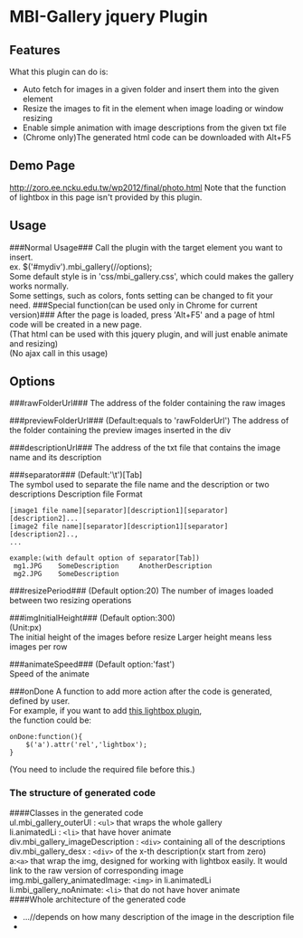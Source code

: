 # MBI-Gallery jquery Plugin
## Features

What this plugin can do is:

 * Auto fetch for images in a given folder and insert them into the given element
 * Resize the images to fit in the element when image loading or window resizing
 * Enable simple animation with image descriptions from the given txt file
 * (Chrome only)The generated html code can be downloaded with Alt+F5

## Demo Page
http://zoro.ee.ncku.edu.tw/wp2012/final/photo.html
Note that the function of lightbox in this page isn't provided by this plugin. 

## Usage
###Normal Usage###
Call the plugin with the target element you want to insert.  
		ex. 
		$('#mydiv').mbi_gallery(//options);  
Some default style is in 'css/mbi_gallery.css', which could makes the gallery works normally.  
Some settings, such as colors, fonts setting can be changed to fit your need.
###Special function(can be used only in Chrome for current version)###
After the page is loaded, press 'Alt+F5' and a page of html code will be created in a new page.  
(That html can be used with this jquery plugin, and will just enable animate and resizing)  
(No ajax call in this usage)


## Options
###rawFolderUrl###
The address of the folder containing the raw images

###previewFolderUrl###
(Default:equals to 'rawFolderUrl')
The address of the folder containing the preview images inserted in the div

###descriptionUrl###
The address of the txt file that contains the image name and its description

###separator###
(Default:'\t')[Tab]  
The symbol used to separate the file name and the description or two descriptions
Description file Format

    [image1 file name][separator][description1][separator][description2]...
	[image2 file name][separator][description1][separator][description2]..,
    ...
		    
    example:(with default option of separator[Tab])
     mg1.JPG	SomeDescription 	AnotherDescription
     mg2.JPG	SomeDescription

###resizePeriod###
(Default option:20) 
The number of images loaded between two resizing operations

###imgInitialHeight###
(Default option:300)  
(Unit:px)  
The initial height of the images before resize
Larger height means less images per row

###animateSpeed###
(Default option:'fast')  
Speed of the animate

###onDone
A function to add more action after the code is generated, defined by user.  
For example, if you want to add [this lightbox plugin](http://lokeshdhakar.com/projects/lightbox2/),  
the function could be:  

    onDone:function(){  
	    $('a').attr('rel','lightbox');      
	}  

(You need to include the required file before this.)  
### The structure of generated code
####Classes in the generated code  
ul.mbi_gallery_outerUl : `<ul>` that wraps the whole gallery  
li.animatedLi : `<li>` that have hover animate  
div.mbi_gallery_imageDescription : `<div>` containing all of the descriptions  
div.mbi_gallery_desx : `<div>` of the x-th description(x start from zero)  
a:`<a>` that wrap the img, designed for working with lightbox easily. It would link to the raw version of corresponding image
img.mbi_gallery_animatedImage: `<img>` in li.animatedLi  
li.mbi_gallery_noAnimate: `<li>` that do not have hover animate  
####Whole architecture of the generated code  
    <ul class="mbi_gallery_outerUl">
	    <li class="mbi_gallery_animateLi">
		    <div class="mbi_gallery_imageDescription">
			     <div class="mbi_gallery_des0"></div>
			     <div class="mbi_gallery_des1"></div>
			     <div class="mbi_gallery_des2"></div>
				 ...//depends on how many description of the image in the description file 
			</div>
			<a>
				<img class="mbi_gallery_animatedImage"/>
			</a>
		</li>
		<li class="mbi_gallery_noAnimate">
		    <img>
		</li>
	<ul>
